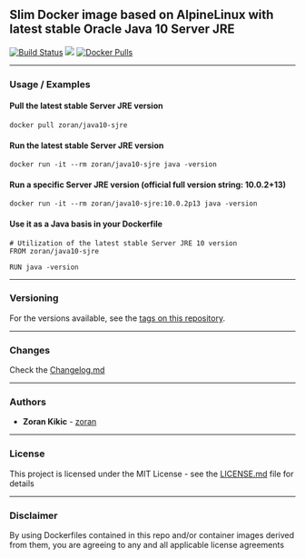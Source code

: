 ## Slim Docker image based on AlpineLinux with latest stable Oracle Java 10 Server JRE

[![Build Status](https://travis-ci.org/zoran/docker-java10-sjre.svg?branch=master)](https://travis-ci.org/zoran/docker-java10-sjre)
[![](https://images.microbadger.com/badges/image/zoran/java10-sjre:latest.svg)](https://microbadger.com/images/zoran/java10-sjre:latest)
[![Docker Pulls](https://img.shields.io/docker/pulls/zoran/java10-sjre.svg?style=round-square)](https://hub.docker.com/r/zoran/java10-sjre/)

---

### Usage / Examples

#### Pull the latest stable Server JRE version
```
docker pull zoran/java10-sjre
```

#### Run the latest stable Server JRE version
```
docker run -it --rm zoran/java10-sjre java -version
```

#### Run a specific Server JRE version (official full version string: 10.0.2+13)
```
docker run -it --rm zoran/java10-sjre:10.0.2p13 java -version
```

#### Use it as a Java basis in your Dockerfile
```
# Utilization of the latest stable Server JRE 10 version
FROM zoran/java10-sjre

RUN java -version
```

---

### Versioning
For the versions available, see the [tags on this repository](https://github.com/zoran/docker-java10-sjre/tags).

---

### Changes
Check the [Changelog.md](https://github.com/zoran/docker-java10-sjre/blob/master/Changelog.md)

---

### Authors
* **Zoran Kikic** - [zoran](https://github.com/zoran)

---

### License
This project is licensed under the MIT License - see the [LICENSE.md](https://github.com/zoran/docker-java10-sjre/blob/master/LICENSE.md) file for details

---

### Disclaimer
By using Dockerfiles contained in this repo and/or container images derived from them, you are agreeing to any and all applicable license agreements
